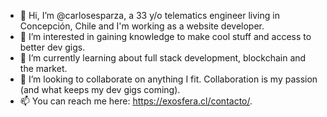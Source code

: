 - 👋 Hi, I’m @carlosesparza, a 33 y/o telematics engineer living in Concepción, Chile and I'm working as a website developer.
- 👀 I’m interested in gaining knowledge to make cool stuff and access to better dev gigs.
- 🌱 I’m currently learning about full stack development, blockchain and the market. 
- 💞️ I’m looking to collaborate on anything I fit. Collaboration is my passion (and what keeps my dev gigs coming).
- 📫 You can reach me here: https://exosfera.cl/contacto/. 

<!---
This `README.md` file contains public information about my IT work, for collab purposes.
--->
